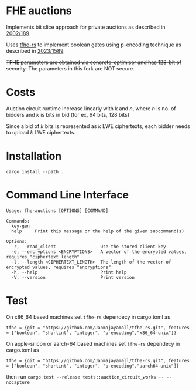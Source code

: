# FHE auctions

Implements bit slice approach for private auctions as described in [2002/189](https://eprint.iacr.org/2002/189).

Uses [tfhe-rs](https://github.com/zama-ai/tfhe-rs) to implement boolean gates using p-encoding technique as described in [2023/1589](https://eprint.iacr.org/2023/1589.pdf).

<s>TFHE parameters are obtained via concrete-optimiser and has 128-bit of security.</s> The parameters in this fork are NOT secure.

# Costs

Auction circuit runtime increase linearly with $k$ and $n$, where $n$ is no. of bidders and $k$ is bits in bid (for ex, 64 bits, 128 bits)

Since a bid of $k$ bits is represented as $k$ LWE ciphertexts, each bidder needs to upload $k$ LWE ciphertexts.

# Installation 
```
cargo install --path .
```

# Command Line Interface 
```
Usage: fhe-auctions [OPTIONS] [COMMAND]

Commands:
  key-gen
  help     Print this message or the help of the given subcommand(s)

Options:
  -r, --read_client                 Use the stored client key
  -e, --encryptions <ENCRYPTIONS>   A vector of the encrypted values, requires "ciphertext_length"
  -l, --length <CIPHERTEXT_LENGTH>  The length of the vector of encrypted values, requires "encryptions"
  -h, --help                        Print help
  -V, --version                     Print version
```

# Test

On x86_64 based machines set `tfhe-rs` dependecy in cargo.toml as

`tfhe = {git = "https://github.com/Janmajayamall/tfhe-rs.git", features = ["boolean", "shortint", "integer", "p-encoding","x86_64-unix"]}`

On apple-silicon or aarch-64 based machines set `tfhe-rs` dependecy in cargo.toml as

`tfhe = {git = "https://github.com/Janmajayamall/tfhe-rs.git", features = ["boolean", "shortint", "integer", "p-encoding","aarch64-unix"]}`

then run `cargo test --release tests::auction_circuit_works -- --nocapture`
